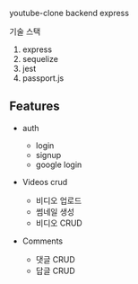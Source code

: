 youtube-clone backend express

기술 스택
1. express
2. sequelize
3. jest
4. passport.js

## Features
- auth
  - login
  - signup
  - google login

- Videos crud
  - 비디오 업로드
  - 썸네일 생성
  - 비디오 CRUD
 
- Comments
  - 댓글 CRUD
  - 답글 CRUD
